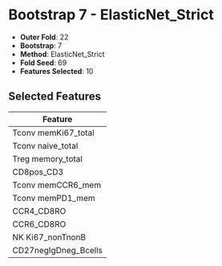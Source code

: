 # Bootstrap 7 - ElasticNet_Strict

- **Outer Fold**: 22
- **Bootstrap**: 7
- **Method**: ElasticNet_Strict
- **Fold Seed**: 69
- **Features Selected**: 10

## Selected Features

| Feature |
|---------|
| Tconv memKi67_total |
| Tconv naive_total |
| Treg memory_total |
| CD8pos_CD3 |
| Tconv memCCR6_mem |
| Tconv memPD1_mem |
| CCR4_CD8RO |
| CCR6_CD8RO |
| NK Ki67_nonTnonB |
| CD27negIgDneg_Bcells |
